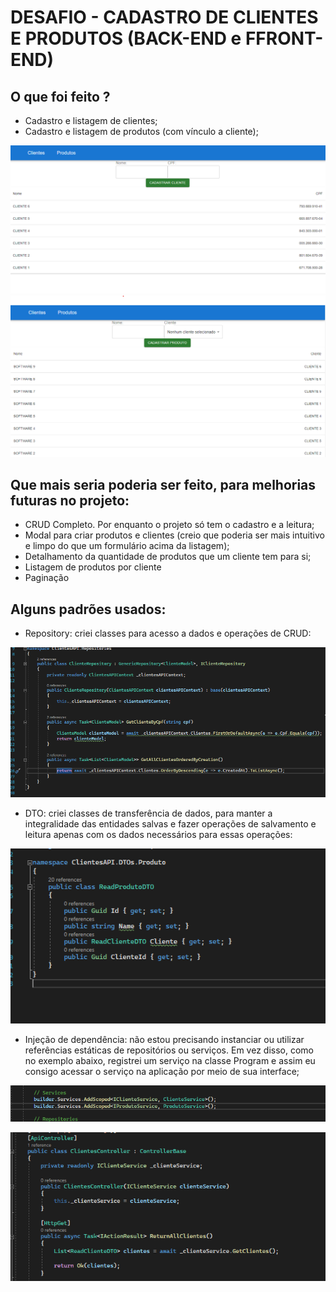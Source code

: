 # DESAFIO - CADASTRO DE CLIENTES E PRODUTOS (BACK-END e FFRONT-END)

## O que foi feito ?

* Cadastro e listagem de clientes;
* Cadastro e listagem de produtos (com vínculo a cliente);

![Clientes](./assets/tela_clientes.png)
![Produtos](./assets/tela_produtos.png)

## Que mais seria poderia ser feito, para melhorias futuras no projeto:

* CRUD Completo. Por enquanto o projeto só tem o cadastro e a leitura;
* Modal para criar produtos e clientes (creio que poderia ser mais intuitivo e limpo do que um formulário acima da listagem);
* Detalhamento da quantidade de produtos que um cliente tem para si;
* Listagem de produtos por cliente
* Paginação

## Alguns padrões usados:

* Repository: criei classes para acesso a dados e operações de CRUD:

![Repository](./assets/repository.png)

* DTO: criei classes de transferência de dados, para manter a integralidade das entidades salvas e fazer operações de salvamento e leitura apenas com os dados necessários para essas operações:

![dto](./assets/dto.png)

* Injeção de dependência: não estou precisando instanciar ou utilizar referências estáticas de repositórios ou serviços. Em vez disso, como no exemplo abaixo, registrei um serviço na classe Program e assim eu consigo acessar o serviço na aplicação por meio de sua interface;

![inje](./assets/injecao2.png)

![inje2](./assets/injecao_dep.png)